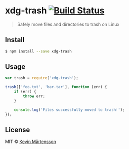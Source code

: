 # xdg-trash [![Build Status](http://img.shields.io/travis/kevva/xdg-trash.svg?style=flat)](https://travis-ci.org/kevva/xdg-trash)

> Safely move files and directories to trash on Linux

## Install

```sh
$ npm install --save xdg-trash
```

## Usage

```js
var trash = require('xdg-trash');

trash(['foo.txt', 'bar.tar'], function (err) {
	if (err) {
		throw err;
	}

	console.log('Files successfully moved to trash!');
});
```

## License

MIT © [Kevin Mårtensson](https://github.com/kevva)
